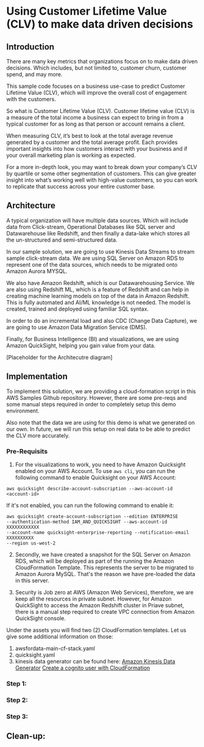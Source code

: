 # Using Customer Lifetime Value (CLV) to make data driven decisions

## Introduction

There are many key metrics that organizations focus on to make data driven decisions. Which includes, but not limited to, customer churn, customer spend, and may more. 

This sample code focuses on a business use-case to predict Customer Lifetime Value (CLV), which will improve the overall cost of engagement with the customers.

So what is Customer Lifetime Value (CLV). Customer lifetime value (CLV) is a measure of the total income a business can expect to bring in from a typical customer for as long as that person or account remains a client.

When measuring CLV, it’s best to look at the total average revenue generated by a customer and the total average profit. Each provides important insights into how customers interact with your business and if your overall marketing plan is working as expected.

For a more in-depth look, you may want to break down your company’s CLV by quartile or some other segmentation of customers. This can give greater insight into what’s working well with high-value customers, so you can work to replicate that success across your entire customer base.

## Architecture

A typical organization will have multiple data sources. Which will include data from Click-stream, Operational Databases like SQL server and Datawarehouse like Redshift, and then finally a data-lake which stores all the un-structured and semi-structured data.

In our sample solution, we are going to use Kinesis Data Streams to stream sample click-stream data. We are using SQL Server on Amazon RDS to represent one of the data sources, which needs to be migrated onto Amazon Aurora MYSQL.

We also have Amazon Redshift, which is our Datawarehousing Service. We are also using Redshift ML, which is a feature of Redshift and can help in creating machine learning models on top of the data in Amazon Redshift. This is fully automated and AI/ML knowledge is not needed. The model is created, trained and deployed using familiar SQL syntax.

In order to do an incremental load and also CDC (Change Data Capture), we are going to use Amazon Data Migration Service (DMS). 

Finally, for Business Intelligence (BI) and visualizations, we are using Amazon QuickSight, helping you gain value from your data.

[Placeholder for the Architecutre diagram]


## Implementation

To implement this solution, we are providing a cloud-formation script in this AWS Samples Github repository. However, there are some pre-reqs and some manual steps required in order to completely setup this demo environment. 

Also note that the data we are using for this demo is what we generated on our own. In future, we will run this setup on real data to be able to predict the CLV more accurately.

### Pre-Requisits

1. For the visualizations to work, you need to have Amazon Quicksight enabled on your AWS Account. To use `aws cli`, you can run the following command to enable Quicksight on your AWS Account:

`aws quicksight describe-account-subscription --aws-account-id <account-id>`

If it's not enabled, you can run the following command to enable it:

```
aws quicksight create-account-subscription --edition ENTERPRISE 
--authentication-method IAM_AND_QUICKSIGHT --aws-account-id XXXXXXXXXXXX 
--account-name quicksight-enterprise-reporting --notification-email XXXXXXXXXX 
--region us-west-2
```

2. Secondly, we have created a snapshot for the SQL Server on Amazon RDS, which will be deployed as part of the running the Amazon CloudFormation Template. This represents the server to be migrated to Amazon Aurora MySQL. That's the reason we have pre-loaded the data in this server.

3. Security is Job zero at AWS (Amazon Web Services), therefore, we are keep all the resources in private subnet. However, for Amazon QuickSight to access the Amazon Redshift cluster in Priave subnet, there is a manual step required to create VPC connection from Amazon QuickSight console.

Under the assets you will find two (2) CloudFormation templates. Let us give some additional information on those:

1. awsfordata-main-cf-stack.yaml
2. quicksight.yaml
3. kinesis data generator can be found here: 
    [Amazon Kinesis Data Generator](https://awslabs.github.io/amazon-kinesis-data-generator/web/help.htm)
    [Create a cognito user with CloudFormation](https://console.aws.amazon.com/cloudformation/home?region=us-west-2#/stacks/new?stackName=Kinesis-Data-Generator-Cognito-User&templateURL=https://aws-kdg-tools.s3.us-west-2.amazonaws.com/cognito-setup.json)

### Step 1:

### Step 2:

### Step 3:

## Clean-up:
